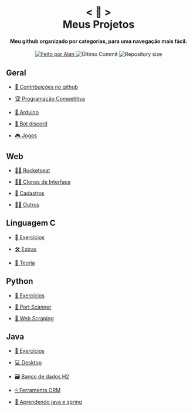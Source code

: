 <!-- Titulo -->

<h1 align="center">
    < 📖 > <br>
    Meus Projetos
</h1>
  
<!-- Subtitulo -->

<h4 align="center">
  Meu github organizado por categorias, para uma navegação mais fácil.
</h4>

<!-- Github Badges -->

<p align="center">
  <a href="https://github.com/nerd0000">
    <img alt="Feito por Alan" src="https://img.shields.io/badge/made%20by-Alan-8743CC">
  </a>
  <img alt="Último Commit" src="https://img.shields.io/github/last-commit/Nerd0000/Meus-Projetos">
  <img alt="Repository size" src="https://img.shields.io/github/repo-size/Nerd0000/Meus-Projetos.svg">
</p>

<!-- Categorias -->

## Geral

- [🐙 Contribuições no github](https://github.com/pulls?page=1&q=is%3Apr+author%3ANerd0000+archived%3Afalse+is%3Aclosed)

- [🏆 Programação Competitiva](https://github.com/Nerd0000/programacao-competitiva)

- [🔩 Arduino](https://www.tinkercad.com/users/7kbRcmKM7hu-nerd0000?category=circuits&sort=likes&view_mode=default)
    
- [🐀 Bot discord](https://github.com/Nerd0000/Player-discord-bot)
    
- [🎮 Jogos](https://github.com/Nerd0000/Desenvolvimento-de-jogos)

## Web

- [👨‍🚀 Rocketseat](./src/rocket.md)

- [🐱‍💻 Clones de Interface](./src/ui%20clone.md)

- [👥 Cadastros](./src/crud.md)

- [🐱‍👤 Outros](./src/outros.md)

## Linguagem C

- [🔨 Exercícios](https://github.com/Nerd0000/Estudos-em-C/tree/master/Exerc%C3%ADcios)

- [🛠 Extras](https://github.com/Nerd0000/Estudos-em-C/tree/master/Extras)

- [📕 Teoria](https://github.com/jpaulohe4rt/c4noobs)

## Python

- [🔨 Exercícios](https://github.com/Nerd0000/Aprendendo-python/tree/master/Exercicios)

- [📶 Port Scanner](https://github.com/Nerd0000/Aprendendo-python/blob/master/Port%20scan/main.py)

- [👾 Web Scraping](https://github.com/Nerd0000/Aprendendo-python/blob/master/Web%20scraping/main.py)

## Java

- [🔨 Exercícios](https://github.com/Nerd0000/Estudos-em-Java)

- [💻 Desktop](https://github.com/Nerd0000/Java-desktop)

- [🗃 Banco de dados H2](https://github.com/Nerd0000/Banco-de-dados-Java)

- [🖱 Ferramenta ORM](https://github.com/Nerd0000/Ferramenta-ORM)

- [🎒 Aprendendo java e spring](https://github.com/Nerd0000/Aprendendo-Java-e-Spring)
